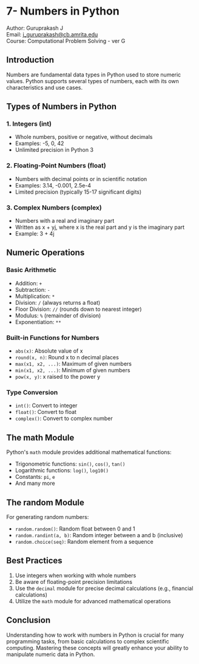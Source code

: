 # 7- Numbers in Python

Author: Guruprakash J  
Email: j_guruprakash@cb.amrita.edu  
Course: Computational Problem Solving - ver G

## Introduction
Numbers are fundamental data types in Python used to store numeric values. Python supports several types of numbers, each with its own characteristics and use cases.

## Types of Numbers in Python

### 1. Integers (int)
- Whole numbers, positive or negative, without decimals
- Examples: -5, 0, 42
- Unlimited precision in Python 3

### 2. Floating-Point Numbers (float)
- Numbers with decimal points or in scientific notation
- Examples: 3.14, -0.001, 2.5e-4
- Limited precision (typically 15-17 significant digits)

### 3. Complex Numbers (complex)
- Numbers with a real and imaginary part
- Written as x + yj, where x is the real part and y is the imaginary part
- Example: 3 + 4j

## Numeric Operations

### Basic Arithmetic
- Addition: `+`
- Subtraction: `-`
- Multiplication: `*`
- Division: `/` (always returns a float)
- Floor Division: `//` (rounds down to nearest integer)
- Modulus: `%` (remainder of division)
- Exponentiation: `**`

### Built-in Functions for Numbers
- `abs(x)`: Absolute value of x
- `round(x, n)`: Round x to n decimal places
- `max(x1, x2, ...)`: Maximum of given numbers
- `min(x1, x2, ...)`: Minimum of given numbers
- `pow(x, y)`: x raised to the power y

### Type Conversion
- `int()`: Convert to integer
- `float()`: Convert to float
- `complex()`: Convert to complex number

## The math Module
Python's `math` module provides additional mathematical functions:
- Trigonometric functions: `sin()`, `cos()`, `tan()`
- Logarithmic functions: `log()`, `log10()`
- Constants: `pi`, `e`
- And many more

## The random Module
For generating random numbers:
- `random.random()`: Random float between 0 and 1
- `random.randint(a, b)`: Random integer between a and b (inclusive)
- `random.choice(seq)`: Random element from a sequence

## Best Practices
1. Use integers when working with whole numbers
2. Be aware of floating-point precision limitations
3. Use the `decimal` module for precise decimal calculations (e.g., financial calculations)
4. Utilize the `math` module for advanced mathematical operations

## Conclusion
Understanding how to work with numbers in Python is crucial for many programming tasks, from basic calculations to complex scientific computing. Mastering these concepts will greatly enhance your ability to manipulate numeric data in Python.
